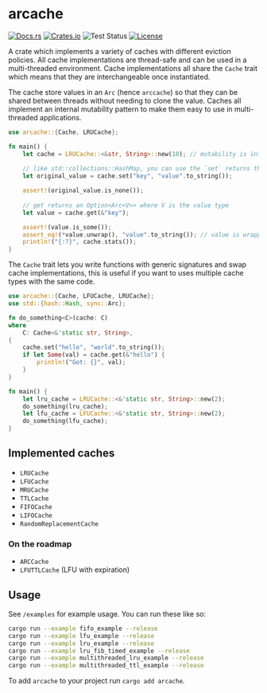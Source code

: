 # arcache

[![Docs.rs](https://docs.rs/arcache/badge.svg)](https://docs.rs/arcache)
[![Crates.io](https://img.shields.io/crates/v/arcache.svg)](https://crates.io/crates/arcache)
![Test Status](https://github.com/OwenPendrighElliott/arcache/actions/workflows/tests.yml/badge.svg)
[![License](https://img.shields.io/crates/l/arcache.svg)](https://crates.io/crates/arcache)

A crate which implements a variety of caches with different eviction policies. All cache implementations are thread-safe and can be used in a multi-threaded environment. Cache implementations all share the `Cache` trait which means that they are interchangeable once instantiated.

The cache store values in an `Arc` (hence `arccache`) so that they can be shared between threads without needing to clone the value. Caches all implement an internal mutability pattern to make them easy to use in multi-threaded applications.

```rust
use arcache::{Cache, LRUCache};

fn main() {
    let cache = LRUCache::<&str, String>::new(10); // mutability is internally handled so you can use `let` instead of `let mut`
    
    // like std::collections::HashMap, you can use the `set` returns the previous value if it exists
    let original_value = cache.set("key", "value".to_string());

    assert!(original_value.is_none());
    
    // get returns an Option<Arc<V>> where V is the value type
    let value = cache.get(&"key");

    assert!(value.is_some());
    assert_eq!(*value.unwrap(), "value".to_string()); // value is wrapped in an Arc so you need to dereference it
    println!("{:?}", cache.stats());
}
```

The `Cache` trait lets you write functions with generic signatures and swap cache implementations, this is useful if you want to uses multiple cache types with the same code.

```rust
use arcache::{Cache, LFUCache, LRUCache};
use std::{hash::Hash, sync::Arc};

fn do_something<C>(cache: C)
where
    C: Cache<&'static str, String>,
{
    cache.set("hello", "world".to_string());
    if let Some(val) = cache.get(&"hello") {
        println!("Got: {}", val);
    }
}

fn main() {
    let lru_cache = LRUCache::<&'static str, String>::new(2);
    do_something(lru_cache);
    let lfu_cache = LFUCache::<&'static str, String>::new(2);
    do_something(lfu_cache);
}
```

## Implemented caches

+ `LRUCache`
+ `LFUCache`
+ `MRUCache`
+ `TTLCache`
+ `FIFOCache`
+ `LIFOCache`
+ `RandomReplacementCache`

### On the roadmap

+ `ARCCache`
+ `LFUTTLCache` (LFU with expiration)

## Usage

See `/examples` for example usage. You can run these like so:

```bash
cargo run --example fifo_example --release
cargo run --example lfu_example --release
cargo run --example lru_example --release
cargo run --example lru_fib_timed_example --release
cargo run --example multithreaded_lru_example --release
cargo run --example multithreaded_ttl_example --release
```

To add `arcache` to your project run `cargo add arcache`.